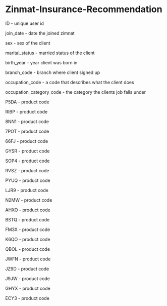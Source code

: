 # Zinmat-Insurance-Recommendation
ID - unique user id

join_date - date the joined zimnat

sex - sex of the client

marital_status - married status of the client

birth_year - year client was born in

branch_code - branch where client signed up

occupation_code - a code that describes what the client does 

occupation_category_code - the category the clients job falls under

P5DA - product code

RIBP - product code

8NN1 - product code

7POT - product code

66FJ - product code

GYSR - product code

SOP4 - product code

RVSZ - product code

PYUQ - product code

LJR9 - product code

N2MW - product code

AHXO - product code

BSTQ - product code

FM3X - product code

K6QO - product code

QBOL - product code

JWFN - product code

JZ9D - product code

J9JW - product code

GHYX - product code

ECY3 - product code
